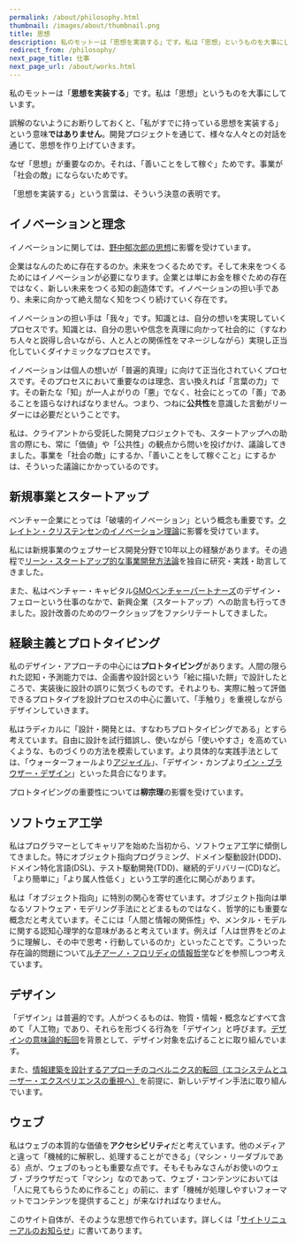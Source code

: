 ```yaml
---
permalink: /about/philosophy.html
thumbnail: /images/about/thumbnail.png
title: 思想
description: 私のモットーは「思想を実装する」です。私は「思想」というものを大事にしています。誤解のないようにお断りしておくと、「私がすでに持っている思想を実装する」という意味ではありません。
redirect_from: /philosophy/
next_page_title: 仕事
next_page_url: /about/works.html
---
```


私のモットーは「**思想を実装する**」です。私は「思想」というものを大事にしています。

誤解のないようにお断りしておくと、「私がすでに持っている思想を実装する」という意味**ではありません**。開発プロジェクトを通じて、様々な人々との対話を通じて、思想を作り上げていきます。

なぜ「思想」が重要なのか。それは、「善いことをして稼ぐ」ためです。事業が「社会の敵」にならないためです。

「思想を実装する」という言葉は、そういう決意の表明です。

## イノベーションと理念

イノベーションに関しては、[野中郁次郎の思想](http://globis.jp/1917)に影響を受けています。

企業はなんのために存在するのか。未来をつくるためです。そして未来をつくるためにはイノベーションが必要になります。企業とは単にお金を稼ぐための存在ではなく、新しい未来をつくる知の創造体です。イノベーションの担い手であり、未来に向かって絶え間なく知をつくり続けていく存在です。

イノベーションの担い手は「我々」です。知識とは、自分の想いを実現していくプロセスです。知識とは、自分の思いや信念を真理に向かって社会的に（すなわち人々と説得し合いながら、人と人との関係性をマネージしながら）実現し正当化していくダイナミックなプロセスです。

イノベーションは個人の想いが「普遍的真理」に向けて正当化されていくプロセスです。そのプロセスにおいて重要なのは理念、言い換えれば「言葉の力」です。その新たな「知」が一人よがりの「悪」でなく、社会にとっての「善」であることを語らなければなりません。つまり、つねに**公共性**を意識した言動がリーダーには必要だということです。

私は、クライアントから受託した開発プロジェクトでも、スタートアップへの助言の際にも、常に「価値」や「公共性」の観点から問いを投げかけ、議論してきました。事業を「社会の敵」にするか、「善いことをして稼ぐこと」にするかは、そういった議論にかかっているのです。

## 新規事業とスタートアップ

ベンチャー企業にとっては「破壊的イノベーション」という概念も重要です。[クレイトン・クリステンセンのイノベーション理論](http://zerobase.jp/blog/2010/06/post_83.html)に影響を受けています。

私には新規事業のウェブサービス開発分野で10年以上の経験があります。その過程で[リーン・スタートアップ的な事業開発方法論](http://zerobase.jp/blog/2009/01/web1.html)を独自に研究・実践・助言してきました。

また、私はベンチャー・キャピタル[GMOベンチャーパートナーズ](http://www.gmo-vp.com)のデザイン・フェローという仕事のなかで、新興企業（スタートアップ）への助言も行ってきました。設計改善のためのワークショップをファシリテートしてきました。

## 経験主義とプロトタイピング

私のデザイン・アプローチの中心には**プロトタイピング**があります。人間の限られた認知・予測能力では、企画書や設計図という「絵に描いた餅」で設計したところで、実装後に設計の誤りに気づくものです。それよりも、実際に触って評価できるプロトタイプを設計プロセスの中心に置いて、「手触り」を重視しながらデザインしていきます。

私はラディカルに「設計・開発とは、すなわちプロトタイピングである」とすら考えています。自由に設計を試行錯誤し、使いながら「使いやすさ」を高めていくような、ものづくりの方法を模索しています。より具体的な実践手法としては、「ウォーターフォールより[アジャイル](/activity/2012/07/09/agile-development.html)」、「デザイン・カンプより[イン・ブラウザー・デザイン](/blog/2013/04/18/in_browser.html)」といった具合になります。

プロトタイピングの重要性については**柳宗理**の影響を受けています。

## ソフトウェア工学

私はプログラマーとしてキャリアを始めた当初から、ソフトウェア工学に傾倒してきました。特にオブジェクト指向プログラミング、ドメイン駆動設計(DDD)、ドメイン特化言語(DSL)、テスト駆動開発(TDD)、継続的デリバリー(CD)など。「より簡単に」「より属人性低く」という工学的進化に関心があります。

私は「オブジェクト指向」に特別の関心を寄せています。オブジェクト指向は単なるソフトウェア・モデリング手法にとどまるものではなく、哲学的にも重要な概念だと考えています。そこには「人間と情報の関係性」や、メンタル・モデルに関する認知心理学的な意味があると考えています。例えば「人は世界をどのように理解し、その中で思考・行動しているのか」といったことです。こういった存在論的問題について[ルチアーノ・フロリディの情報哲学](/activity/2013/08/22/luciano-floridi-study-2013-08-20.html)などを参照しつつ考えています。

## デザイン

「デザイン」は普遍的です。人がつくるものは、物質・情報・概念などすべて含めて「人工物」であり、それらを形づくる行為を「デザイン」と呼びます。[デザインの意味論的転回](/blog/2013/12/03/semantic-turn.html)を背景として、デザイン対象を広げることに取り組んでいます。

また、[情報建築を設計するアプローチのコペルニクス的転回（エコシステムとユーザー・エクスペリエンスの重視へ）](/blog/2014/04/25/copernican-turn-on-information-architecture.html)を前提に、新しいデザイン手法に取り組んでいます。

## ウェブ

私はウェブの本質的な価値を**アクセシビリティ**だと考えています。他のメディアと違って「機械的に解釈し、処理することができる」（マシン・リーダブルである）点が、ウェブのもっとも重要な点です。そもそもみなさんがお使いのウェブ・ブラウザだって「マシン」なのであって、ウェブ・コンテンツにおいては「人に見てもらうために作ること」の前に、まず「機械が処理しやすいフォーマットでコンテンツを提供すること」が来なければなりません。

このサイト自体が、そのような思想で作られています。詳しくは「[サイトリニューアルのお知らせ](http://ja.ishibashihideto.net/activity/2015/02/18/redesigned.html)」に書いてあります。
